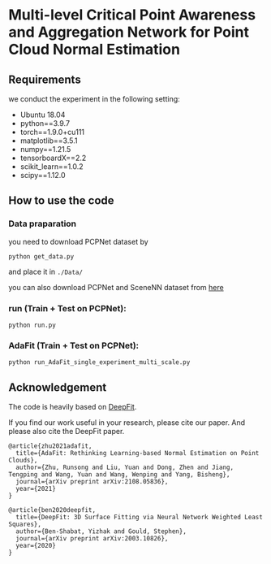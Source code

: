 
# Multi-level Critical Point Awareness and Aggregation Network for Point Cloud Normal Estimation

## Requirements

we conduct the experiment in the following setting:

- Ubuntu 18.04 
- python==3.9.7 
- torch==1.9.0+cu111
- matplotlib==3.5.1
- numpy==1.21.5
- tensorboardX==2.2
- scikit_learn==1.0.2
- scipy==1.12.0



## How to use the code


### Data praparation

you need to download PCPNet dataset by
```
python get_data.py
```

and place it in ```./Data/```

you can also download PCPNet and SceneNN dataset from [here]((https://drive.google.com/drive/folders/1O606EGHrZaDnlOcH1iQD9GbHEINF2-ox?usp=sharing))

### run (Train + Test on PCPNet):

```
python run.py
```

### AdaFit (Train + Test on PCPNet):


```
python run_AdaFit_single_experiment_multi_scale.py
```



## Acknowledgement
The code is heavily based on [DeepFit](https://github.com/sitzikbs/DeepFit).

If you find our work useful in your research, please cite our paper. And please also cite the DeepFit paper.

```
@article{zhu2021adafit,
  title={AdaFit: Rethinking Learning-based Normal Estimation on Point Clouds},
  author={Zhu, Runsong and Liu, Yuan and Dong, Zhen and Jiang, Tengping and Wang, Yuan and Wang, Wenping and Yang, Bisheng},
  journal={arXiv preprint arXiv:2108.05836},
  year={2021}
}

@article{ben2020deepfit,
  title={DeepFit: 3D Surface Fitting via Neural Network Weighted Least Squares},
  author={Ben-Shabat, Yizhak and Gould, Stephen},
  journal={arXiv preprint arXiv:2003.10826},
  year={2020}
}
```
